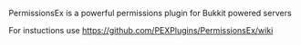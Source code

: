 PermissionsEx is a powerful permissions plugin for Bukkit powered servers

For instuctions use https://github.com/PEXPlugins/PermissionsEx/wiki